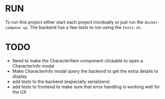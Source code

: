 # RUN

To run this project either start each project inividually or just run the `docker-compose up`. The backend has a few tests to run using the `tests.sh`. 

# TODO

- Need to make the CharacterItem component clickable to open a CharacterInfo modal
- Make CharacterInfo modal query the backend to get the extra details to display
- add tests to the backend (especially serializers)
- add tests to frontend to make sure that error handling is working well for the UX 
